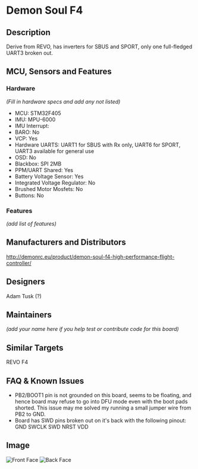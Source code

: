 # Demon Soul F4


## Description
Derive from REVO, has inverters for SBUS and SPORT, only one full-fledged UART3 broken out.


## MCU, Sensors and Features

### Hardware
_(Fill in hardware specs and add any not listed)_
  - MCU: STM32F405
  - IMU: MPU-6000
  - IMU Interrupt: 
  - BARO: No
  - VCP: Yes
  - Hardware UARTS: UART1 for SBUS with Rx only, UART6 for SPORT, UART3 available for general use
  - OSD: No
  - Blackbox: SPI 2MB
  - PPM/UART Shared: Yes
  - Battery Voltage Sensor: Yes
  - Integrated Voltage Regulator: No
  - Brushed Motor Mosfets: No
  - Buttons: No

### Features

_(add list of features)_

## Manufacturers and Distributors

http://demonrc.eu/product/demon-soul-f4-high-performance-flight-controller/


## Designers

Adam Tusk (?)


## Maintainers

_(add your name here if you help test or contribute code for this board)_


## Similar Targets

REVO F4

## FAQ & Known Issues
* PB2/BOOT1 pin is not grounded on this board, seems to be floating, and hence board may refuse to go into DFU mode even with the boot pads shorted. This issue may me solved my running a small jumper wire from PB2 to GND.
* Board has SWD pins broken out on it's back with the following pinout: GND SWCLK SWD NRST VDD

## Image

![Front Face](http://demonrc.eu/wp-content/uploads/2017/01/Demon-Soul-F4-Flight-Controller-Connection-Diagram.jpg)
![Back Face](https://raw.githubusercontent.com/wiki/betaflight/betaflight/images/boards/soulf4/soulf4-back-face.png)
